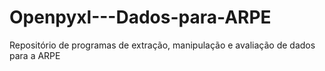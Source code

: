 # Openpyxl---Dados-para-ARPE
Repositório de programas de extração, manipulação e avaliação de dados para a ARPE
